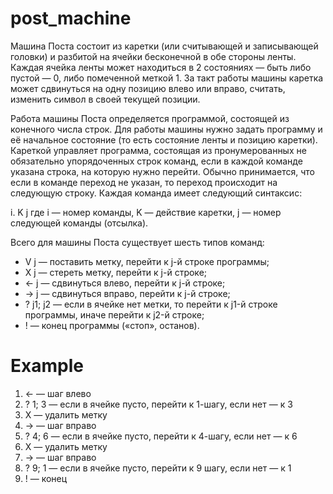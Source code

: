 # post_machine
Машина Поста состоит из каретки (или считывающей и записывающей головки) и разбитой на ячейки бесконечной в обе стороны ленты. Каждая ячейка ленты может находиться в 2 состояниях — быть либо пустой — 0, либо помеченной меткой 1. За такт работы машины каретка может сдвинуться на одну позицию влево или вправо, считать, изменить символ в своей текущей позиции.

Работа машины Поста определяется программой, состоящей из конечного числа строк. Для работы машины нужно задать программу и её начальное состояние (то есть состояние ленты и позицию каретки). Кареткой управляет программа, состоящая из пронумерованных не обязательно упорядоченных строк команд, если в каждой команде указана строка, на которую нужно перейти. Обычно принимается, что если в команде переход не указан, то переход происходит на следующую строку. Каждая команда имеет следующий синтаксис:

i. K j
где i — номер команды, K — действие каретки, j — номер следующей команды (отсылка).

Всего для машины Поста существует шесть типов команд:

* V j — поставить метку, перейти к j-й строке программы;
* X j — стереть метку, перейти к j-й строке;
* ← j — сдвинуться влево, перейти к j-й строке;
* → j — сдвинуться вправо, перейти к j-й строке;
* ? j1; j2 — если в ячейке нет метки, то перейти к j1-й строке программы, иначе перейти к j2-й строке;
* ! — конец программы («стоп», останов).

# Example
1. ←      — шаг влево
2. ? 1; 3 — если в ячейке пусто, перейти к 1-шагу, если нет — к 3
3. X      — удалить метку
4. →      — шаг вправо
5. ? 4; 6 — если в ячейке пусто, перейти к 4-шагу, если нет — к 6
6. X      — удалить метку
7. →      — шаг вправо
8. ? 9; 1 — если в ячейке пусто, перейти к 9 шагу, если нет — к 1
9. !      — конец
